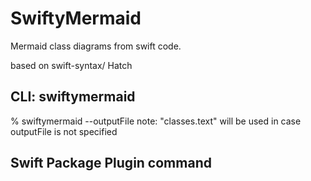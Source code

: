 # SwiftyMermaid
Mermaid class diagrams from swift code.

based on swift-syntax/ Hatch

## CLI: swiftymermaid
% swiftymermaid <folderpath> --outputFile <outputFile>
note: "classes.text" will be used in case outputFile is not specified

## Swift Package Plugin command

